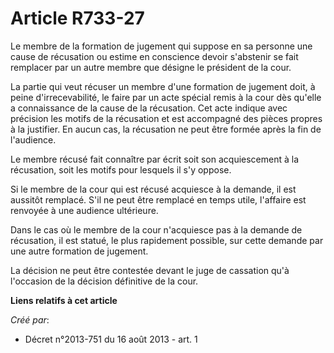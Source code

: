 # Article R733-27

Le membre de la formation de jugement qui suppose en sa personne une cause de récusation ou estime en conscience devoir
s'abstenir se fait remplacer par un autre membre que désigne le président de la cour. 

La partie qui veut récuser un membre d'une formation de jugement doit, à peine d'irrecevabilité, le faire par un acte spécial
remis à la cour dès qu'elle a connaissance de la cause de la récusation. Cet acte indique avec précision les motifs de la
récusation et est accompagné des pièces propres à la justifier. En aucun cas, la récusation ne peut être formée après la fin
de l'audience. 

Le membre récusé fait connaître par écrit soit son acquiescement à la récusation, soit les motifs pour lesquels il s'y
oppose. 

Si le membre de la cour qui est récusé acquiesce à la demande, il est aussitôt remplacé. S'il ne peut être remplacé en temps
utile, l'affaire est renvoyée à une audience ultérieure. 

Dans le cas où le membre de la cour n'acquiesce pas à la demande de récusation, il est statué, le plus rapidement possible,
sur cette demande par une autre formation de jugement. 

La décision ne peut être contestée devant le juge de cassation qu'à l'occasion de la décision définitive de la cour.

**Liens relatifs à cet article**

_Créé par_:

  - Décret n°2013-751 du 16 août 2013 - art. 1
